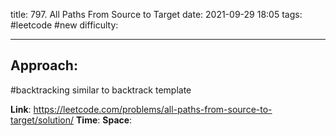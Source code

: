 title: 797. All Paths From Source to Target
date: 2021-09-29 18:05
tags: #leetcode #new
difficulty:

---
## Approach:
#backtracking 
similar to backtrack template

**Link**: https://leetcode.com/problems/all-paths-from-source-to-target/solution/
**Time**:
**Space**: